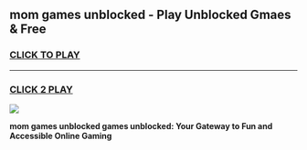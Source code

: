 
## mom games unblocked - Play Unblocked Gmaes & Free
<h3>
<a href="https://premium.freeplayer.one?title=mom_games_unblocked&ref=20F">CLICK TO PLAY</a></h3>
<hr>

<h3>
<a href="https://premium.freeplayer.one?title=mom_games_unblocked&ref=20F">CLICK 2 PLAY</a>
  
</h3>

<a href="https://premium.freeplayer.one?title=mom_games_unblocked&ref=20F/"><img src="https://clearcache.store/games.png"></a>


**mom games unblocked games unblocked: Your Gateway to Fun and Accessible Online Gaming**
